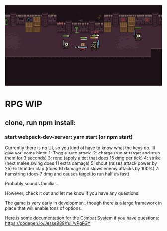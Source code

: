 ![Quick Screenshot](./src/assets/screenshot.png?raw=true "Quick Screenshot")

# RPG WIP
## clone, run npm install:
### start webpack-dev-server: yarn start (or npm start)

Currently there is no UI, so you kind of have to know what the keys do.
Ill give you some hints:
1: Toggle auto attack.
2: charge (run at target and stun them for 3 seconds)
3: rend (apply a dot that does 15 dmg per tick)
4: strike (next melee swing does 11 extra damage)
5: shout (raises attack power by 25)
6: thunder clap (does 10 damage and slows enemy attacks by 100%)
7: hamstring (does 7 dmg and causes target to run half as fast)

Probably sounds familiar...

However, check it out and let me know if you have any questions.

The game is very early in development, though there is a large framework in place that will enable tons of options.

Here is some documentation for the Combat System if you have questions:
https://codepen.io/Jesse989/full/vPgPGY
